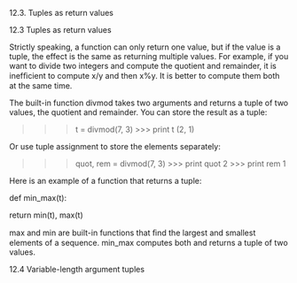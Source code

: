 12.3. Tuples as return values

12.3 Tuples as return values

Strictly speaking, a function can only return one value, but if the value is a tuple, the effect is the same as returning multiple values. For example, if you want to divide two integers and compute the quotient and remainder, it is inefﬁcient to compute x/y and then x%y. It is better to compute them both at the same time.

The built-in function divmod takes two arguments and returns a tuple of two values, the quotient and remainder. You can store the result as a tuple:

>>> t = divmod(7, 3) >>> print t (2, 1)

Or use tuple assignment to store the elements separately:

>>> quot, rem = divmod(7, 3) >>> print quot 2 >>> print rem 1

Here is an example of a function that returns a tuple:

def min_max(t):

return min(t), max(t)

max and min are built-in functions that ﬁnd the largest and smallest elements of a sequence. min_max computes both and returns a tuple of two values.

12.4 Variable-length argument tuples